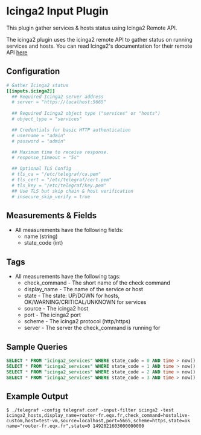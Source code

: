# Icinga2 Input Plugin

This plugin gather services & hosts status using Icinga2 Remote API.

The icinga2 plugin uses the icinga2 remote API to gather status on running
services and hosts. You can read Icinga2's documentation for their remote API
[here](https://docs.icinga.com/icinga2/latest/doc/module/icinga2/chapter/icinga2-api)

## Configuration

```toml
# Gather Icinga2 status
[[inputs.icinga2]]
  ## Required Icinga2 server address
  # server = "https://localhost:5665"
  
  ## Required Icinga2 object type ("services" or "hosts")
  # object_type = "services"

  ## Credentials for basic HTTP authentication
  # username = "admin"
  # password = "admin"

  ## Maximum time to receive response.
  # response_timeout = "5s"

  ## Optional TLS Config
  # tls_ca = "/etc/telegraf/ca.pem"
  # tls_cert = "/etc/telegraf/cert.pem"
  # tls_key = "/etc/telegraf/key.pem"
  ## Use TLS but skip chain & host verification
  # insecure_skip_verify = true
```

## Measurements & Fields

- All measurements have the following fields:
  - name (string)
  - state_code (int)

## Tags

- All measurements have the following tags:
  - check_command - The short name of the check command
  - display_name - The name of the service or host
  - state - The state: UP/DOWN for hosts, OK/WARNING/CRITICAL/UNKNOWN for services
  - source - The icinga2 host
  - port - The icinga2 port
  - scheme - The icinga2 protocol (http/https)
  - server - The server the check_command is running for

## Sample Queries

```sql
SELECT * FROM "icinga2_services" WHERE state_code = 0 AND time > now() - 24h // Service with OK status
SELECT * FROM "icinga2_services" WHERE state_code = 1 AND time > now() - 24h // Service with WARNING status
SELECT * FROM "icinga2_services" WHERE state_code = 2 AND time > now() - 24h // Service with CRITICAL status
SELECT * FROM "icinga2_services" WHERE state_code = 3 AND time > now() - 24h // Service with UNKNOWN status
```

## Example Output

```text
$ ./telegraf -config telegraf.conf -input-filter icinga2 -test
icinga2_hosts,display_name=router-fr.eqx.fr,check_command=hostalive-custom,host=test-vm,source=localhost,port=5665,scheme=https,state=ok name="router-fr.eqx.fr",state=0 1492021603000000000
```
